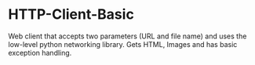 # HTTP-Client-Basic
Web client that accepts two parameters (URL and file name) and uses the low-level python networking library. Gets HTML, Images and has basic exception handling.
